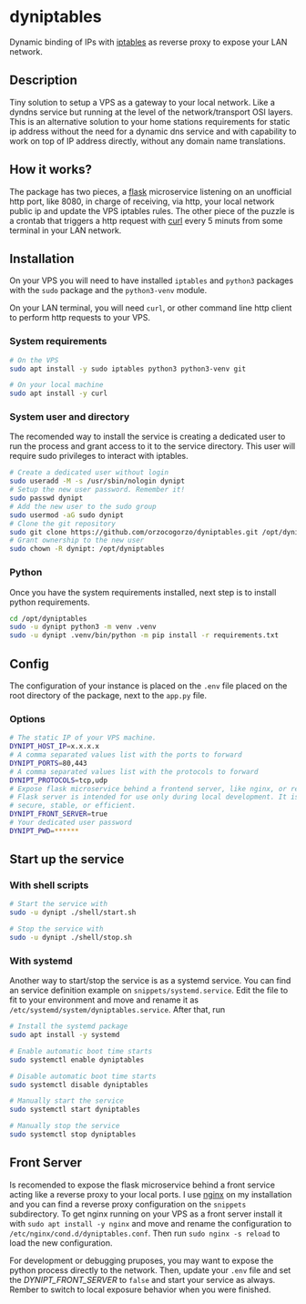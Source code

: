 # dyniptables

Dynamic binding of IPs with [iptables](http://iptables.org/) as reverse proxy to expose your LAN network.  

## Description

Tiny solution to setup a VPS as a gateway to your local network. Like a dyndns service but running at the level of the network/transport OSI layers.
This is an alternative solution to your home stations requirements for static ip address without the need for a dynamic dns service and with capability
to work on top of IP address directly, without any domain name translations.

## How it works?

The package has two pieces, a [flask](https://flask.palletsprojects.com/en/2.2.x/) microservice listening on an unofficial http port, like 8080,
in charge of receiving, via http, your local network public ip and update the VPS iptables rules. The other piece of the puzzle is a crontab
that triggers a http request with [curl](https://curl.se/) every 5 minuts from some terminal in your LAN network.

## Installation
On your VPS you will need to have installed `iptables` and `python3` packages with the `sudo` package and the `python3-venv` module.

On your LAN terminal, you will need `curl`, or other command line http client to perform http requests to your VPS.

### System requirements

```bash
# On the VPS
sudo apt install -y sudo iptables python3 python3-venv git
```

```bash
# On your local machine
sudo apt install -y curl
```

### System user and directory

The recomended way to install the service is creating a dedicated user to run the process and grant access to it to the service directory.
This user will require sudo privileges to interact with iptables.

```bash
# Create a dedicated user without login
sudo useradd -M -s /usr/sbin/nologin dynipt
# Setup the new user password. Remember it!
sudo passwd dynipt
# Add the new user to the sudo group
sudo usermod -aG sudo dynipt
# Clone the git repository
sudo git clone https://github.com/orzocogorzo/dyniptables.git /opt/dyniptables
# Grant ownership to the new user
sudo chown -R dynipt: /opt/dyniptables
```

### Python

Once you have the system requirements installed, next step is to install python requirements.

```bash
cd /opt/dyniptables
sudo -u dynipt python3 -m venv .venv
sudo -u dynipt .venv/bin/python -m pip install -r requirements.txt
```

## Config

The configuration of your instance is placed on the `.env` file placed on the root directory of the package, next to the `app.py` file.

### Options

```bash
# The static IP of your VPS machine.
DYNIPT_HOST_IP=x.x.x.x
# A comma separated values list with the ports to forward
DYNIPT_PORTS=80,443
# A comma separated values list with the protocols to forward
DYNIPT_PROTOCOLS=tcp,udp
# Expose flask microservice behind a frontend server, like nginx, or respond from flask to remote requests directly.
# Flask server is intended for use only during local development. It is not designed to be particularly
# secure, stable, or efficient.
DYNIPT_FRONT_SERVER=true
# Your dedicated user password
DYNIPT_PWD=******
```

## Start up the service

### With shell scripts

```bash
# Start the service with
sudo -u dynipt ./shell/start.sh

# Stop the service with
sudo -u dynipt ./shell/stop.sh
```

### With systemd

Another way to start/stop the service is as a systemd service. You can find an service definition example on `snippets/systemd.service`.
Edit the file to fit to your environment and move and rename it as `/etc/systemd/system/dyniptables.service`. After that, run

```bash
# Install the systemd package
sudo apt install -y systemd

# Enable automatic boot time starts
sudo systemctl enable dyniptables

# Disable automatic boot time starts
sudo systemctl disable dyniptables

# Manually start the service
sudo systemctl start dyniptables

# Manually stop the service
sudo systemctl stop dyniptables
```

## Front Server

Is recomended to expose the flask microservice behind a front service acting like a reverse proxy to your local ports. I use [nginx](https://nginx.org/en/)
on my installation and you can find a reverse proxy configuration on the `snippets` subdirectory. To get nginx running on your VPS as a front server 
install it with `sudo apt install -y nginx` and move and rename the configuration to `/etc/nginx/cond.d/dyniptables.conf`. Then run `sudo nginx -s reload` to load the new configuration.

For development or debugging pruposes, you may want to expose the python process directly to the network. Then, update your `.env` file and set the _DYNIPT_FRONT_SERVER_ to `false` and start your service as always. Rember to switch to local exposure behavior when you were finished.
